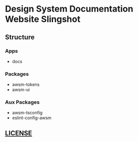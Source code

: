 # Design System Documentation Website Slingshot 

## Structure

### Apps

- docs

### Packages

- awsm-tokens
- awsm-ui

### Aux Packages

- awsm-tsconfig
- eslint-config-awsm


## [LICENSE](./LICENSE)
